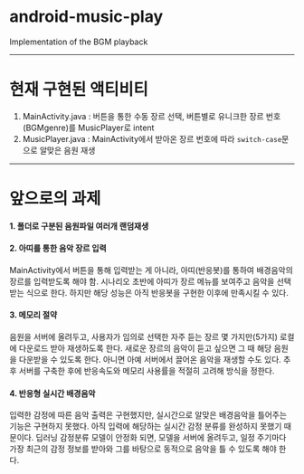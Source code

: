 # android-music-play
Implementation of the BGM playback

---

# 현재 구현된 액티비티
1. MainActivity.java : 버튼을 통한 수동 장르 선택, 버튼별로 유니크한 장르 번호(BGMgenre)를 MusicPlayer로 intent
2. MusicPlayer.java : MainActivity에서 받아온 장르 번호에 따라 `switch-case`문으로 알맞은 음원 재생

---

# 앞으로의 과제
#### 1. 폴더로 구분된 음원파일 여러개 랜덤재생

#### 2. 아띠를 통한 음악 장르 입력
MainActivity에서 버튼을 통해 입력받는 게 아니라, 아띠(반응봇)를 통하여 배경음악의 장르를 입력받도록 해야 함. 
시나리오 초반에 아띠가 장르 메뉴를 보여주고 음악을 선택받는 식으로 한다.
하지만 해당 성능은 아직 반응봇을 구현한 이후에 만족시킬 수 있다. 

#### 3. 메모리 절약
음원을 서버에 올려두고, 사용자가 임의로 선택한 자주 듣는 장르 몇 가지만(5가지) 로컬에 다운로드 받아 재생하도록 한다. 새로운 장르의 음악이 듣고 싶으면 그 때 해당 음원을 다운받을 수 있도록 한다. 
아니면 아예 서버에서 끌어온 음악을 재생할 수도 있다. 추후 서버를 구축한 후에 반응속도와 메모리 사용률을 적절히 고려해 방식을 정한다.

#### 4. 반응형 실시간 배경음악
입력한 감정에 따른 음악 출력은 구현했지만, 실시간으로 알맞은 배경음악을 틀어주는 기능은 구현하지 못했다. 아직 입력에 해당하는 실시간 감정 분류를 완성하지 못했기 때문이다. 
딥러닝 감정분류 모델이 안정화 되면, 모델을 서버에 올려두고, 일정 주기마다 가장 최근의 감정 정보를 받아와 그를 바탕으로 동적으로 음악을 틀 수 있도록 해야 한다.
